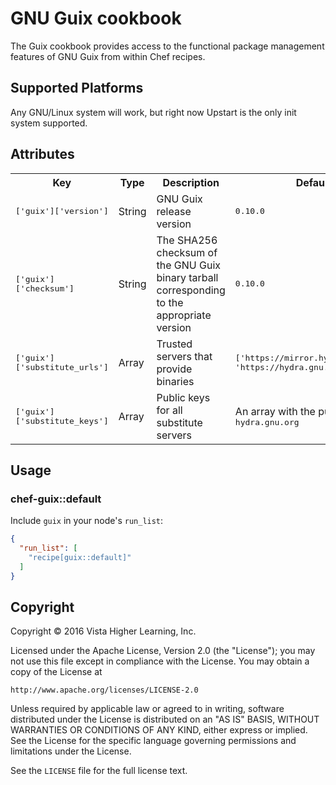 # GNU Guix cookbook

The Guix cookbook provides access to the functional package management
features of GNU Guix from within Chef recipes.

## Supported Platforms

Any GNU/Linux system will work, but right now Upstart is the only init
system supported.

## Attributes

<table>
  <tr>
    <th>Key</th>
    <th>Type</th>
    <th>Description</th>
    <th>Default</th>
  </tr>
  <tr>
    <td><tt>['guix']['version']</tt></td>
    <td>String</td>
    <td>GNU Guix release version</td>
    <td><tt>0.10.0</tt></td>
  </tr>
  <tr>
    <td><tt>['guix']['checksum']</tt></td>
    <td>String</td>
    <td>
    The SHA256 checksum of the GNU Guix binary tarball corresponding
    to the appropriate version
    </td>
    <td><tt>0.10.0</tt></td>
  </tr>
  <tr>
    <td><tt>['guix']['substitute_urls']</tt></td>
    <td>Array</td>
    <td>Trusted servers that provide binaries</td>
    <td><tt>['https://mirror.hydra.gnu.org', 'https://hydra.gnu.org']</tt></td>
  </tr>
  <tr>
    <td><tt>['guix']['substitute_keys']</tt></td>
    <td>Array</td>
    <td>Public keys for all substitute servers</td>
    <td>An array with the public key for <tt>hydra.gnu.org</tt></td>
  </tr>
</table>

## Usage

### chef-guix::default

Include `guix` in your node's `run_list`:

```json
{
  "run_list": [
    "recipe[guix::default]"
  ]
}
```

## Copyright

Copyright © 2016 Vista Higher Learning, Inc.

Licensed under the Apache License, Version 2.0 (the "License");
you may not use this file except in compliance with the License.
You may obtain a copy of the License at

    http://www.apache.org/licenses/LICENSE-2.0

Unless required by applicable law or agreed to in writing, software
distributed under the License is distributed on an "AS IS" BASIS,
WITHOUT WARRANTIES OR CONDITIONS OF ANY KIND, either express or implied.
See the License for the specific language governing permissions and
limitations under the License.

See the `LICENSE` file for the full license text.
